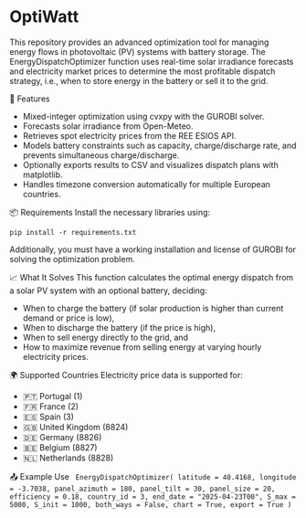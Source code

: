 # OptiWatt
This repository provides an advanced optimization tool for managing energy flows in photovoltaic (PV) systems with battery storage. The EnergyDispatchOptimizer function uses real-time solar irradiance forecasts and electricity market prices to determine the most profitable dispatch strategy, i.e., when to store energy in the battery or sell it to the grid.

🚀 Features
- Mixed-integer optimization using cvxpy with the GUROBI solver.
- Forecasts solar irradiance from Open-Meteo.
- Retrieves spot electricity prices from the REE ESIOS API.
- Models battery constraints such as capacity, charge/discharge rate, and prevents simultaneous charge/discharge.
- Optionally exports results to CSV and visualizes dispatch plans with matplotlib.
- Handles timezone conversion automatically for multiple European countries.

📦 Requirements
Install the necessary libraries using:

`pip install -r requirements.txt`

Additionally, you must have a working installation and license of GUROBI for solving the optimization problem.

📈 What It Solves
This function calculates the optimal energy dispatch from a solar PV system with an optional battery, deciding:

- When to charge the battery (if solar production is higher than current demand or price is low),
- When to discharge the battery (if the price is high),
- When to sell energy directly to the grid, and
- How to maximize revenue from selling energy at varying hourly electricity prices.

🌍 Supported Countries
Electricity price data is supported for:

- 🇵🇹 Portugal (1)
- 🇫🇷 France (2)
- 🇪🇸 Spain (3)
- 🇬🇧 United Kingdom (8824)
- 🇩🇪 Germany (8826)
- 🇧🇪 Belgium (8827)
- 🇳🇱 Netherlands (8828)

📤 Example Use
`
EnergyDispatchOptimizer(
    latitude = 40.4168,
    longitude = -3.7038,
    panel_azimuth = 180,
    panel_tilt = 30,
    panel_size = 20,
    efficiency = 0.18,
    country_id = 3,
    end_date = "2025-04-23T00",
    S_max = 5000,
    S_init = 1000,
    both_ways = False,
    chart = True,
    export = True
)`
